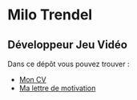 # Milo Trendel
## Développeur Jeu Vidéo 

Dans ce dépôt vous pouvez trouver :
- [Mon CV](https://github.com/MiloTrendel/CV-motivation/blob/main/cv_milo_trendel.pdf)
- [Ma lettre de motivation](https://github.com/MiloTrendel/CV-motivation/blob/main/lettre_motivation.md)
